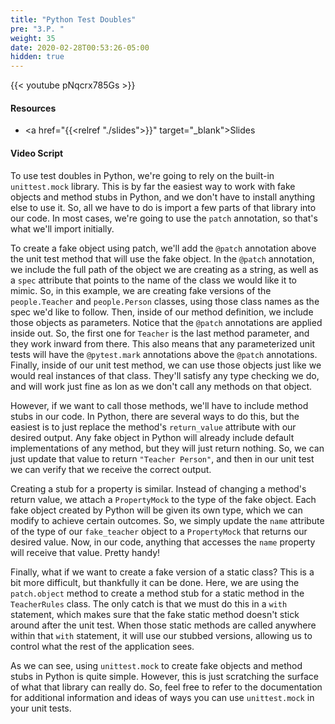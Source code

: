 ```yaml
---
title: "Python Test Doubles"
pre: "3.P. "
weight: 35
date: 2020-02-28T00:53:26-05:00
hidden: true
---
```


{{< youtube pNqcrx785Gs >}}

#### Resources

* <a href="{{<relref "./slides">}}" target="_blank">Slides</a>

#### Video Script

To use test doubles in Python, we're going to rely on the built-in `unittest.mock` library. This is by far the easiest way to work with fake objects and method stubs in Python, and we don't have to install anything else to use it. So, all we have to do is import a few parts of that library into our code. In most cases, we're going to use the `patch` annotation, so that's what we'll import initially.

To create a fake object using patch, we'll add the `@patch` annotation above the unit test method that will use the fake object. In the `@patch` annotation, we include the full path of the object we are creating as a string, as well as a `spec` attribute that points to the name of the class we would like it to mimic. So, in this example, we are creating fake versions of the `people.Teacher` and `people.Person` classes, using those class names as the spec we'd like to follow. Then, inside of our method definition, we include those objects as parameters. Notice that the `@patch` annotations are applied inside out. So, the first one for `Teacher` is the last method parameter, and they work inward from there. This also means that any parameterized unit tests will have the `@pytest.mark` annotations above the `@patch` annotations. Finally, inside of our unit test method, we can use those objects just like we would real instances of that class. They'll satisfy any type checking we do, and will work just fine as lon as we don't call any methods on that object. 

However, if we want to call those methods, we'll have to include method stubs in our code. In Python, there are several ways to do this, but the easiest is to just replace the method's `return_value` attribute with our desired output. Any fake object in Python will already include default implementations of any method, but they will just return nothing. So, we can just update that value to return `"Teacher Person"`, and then in our unit test we can verify that we receive the correct output.

Creating a stub for a property is similar. Instead of changing a method's return value, we attach a `PropertyMock` to the type of the fake object. Each fake object created by Python will be given its own type, which we can modify to achieve certain outcomes. So, we simply update the `name` attribute of the type of our `fake_teacher` object to a `PropertyMock` that returns our desired value. Now, in our code, anything that accesses the `name` property will receive that value. Pretty handy!

Finally, what if we want to create a fake version of a static class? This is a bit more difficult, but thankfully it can be done. Here, we are using the `patch.object` method to create a method stub for a static method in the `TeacherRules` class. The only catch is that we must do this in a `with` statement, which makes sure that the fake static method doesn't stick around after the unit test. When those static methods are called anywhere within that `with` statement, it will use our stubbed versions, allowing us to control what the rest of the application sees.

As we can see, using `unittest.mock` to create fake objects and method stubs in Python is quite simple. However, this is just scratching the surface of what that library can really do. So, feel free to refer to the documentation for additional information and ideas of ways you can use `unittest.mock` in your unit tests. 
